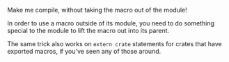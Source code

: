 

Make me compile, without taking the macro out of the module!

<div class="hint">
  In order to use a macro outside of its module, you need to do something special to the module to lift the macro out into its parent.

  The same trick also works on `extern crate` statements for crates that have exported macros, if you've seen any of those around.
</div>
